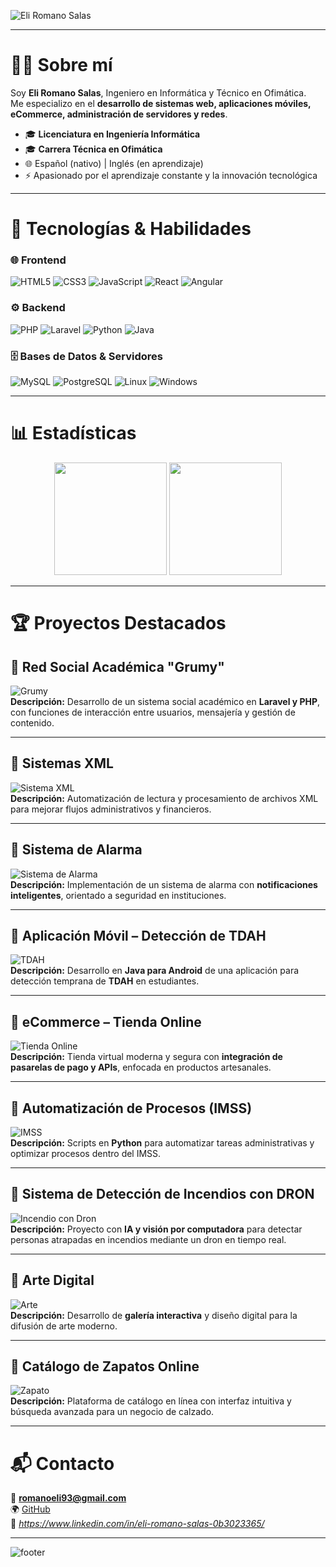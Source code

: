 <!-- Banner minimalista oscuro -->
![Eli Romano Salas](https://capsule-render.vercel.app/api?type=waving&color=0:0f2027,100:2c5364&height=200&section=header&text=Eli%20Romano%20Salas&fontSize=42&fontColor=ffffff&animation=fadeIn&fontAlignY=38&desc=Ingeniero%20Informático%20%7C%20Full%20Stack%20Developer&descSize=20&descAlignY=60)

---

# 👨‍💻 Sobre mí  

Soy **Eli Romano Salas**, Ingeniero en Informática y Técnico en Ofimática.  
Me especializo en el **desarrollo de sistemas web, aplicaciones móviles, eCommerce, administración de servidores y redes**.  

- 🎓 **Licenciatura en Ingeniería Informática**  
- 🎓 **Carrera Técnica en Ofimática**  
- 🌐 Español (nativo) | Inglés (en aprendizaje)  
- ⚡ Apasionado por el aprendizaje constante y la innovación tecnológica  

---

# 🚀 Tecnologías & Habilidades  

### 🌐 Frontend  
![HTML5](https://img.shields.io/badge/HTML5-1a1a1a?style=for-the-badge&logo=html5&logoColor=E34F26)
![CSS3](https://img.shields.io/badge/CSS3-1a1a1a?style=for-the-badge&logo=css3&logoColor=1572B6)
![JavaScript](https://img.shields.io/badge/JavaScript-1a1a1a?style=for-the-badge&logo=javascript&logoColor=F7DF1E)
![React](https://img.shields.io/badge/React-1a1a1a?style=for-the-badge&logo=react&logoColor=61DAFB)
![Angular](https://img.shields.io/badge/Angular-1a1a1a?style=for-the-badge&logo=angular&logoColor=DD0031)

### ⚙️ Backend  
![PHP](https://img.shields.io/badge/PHP-1a1a1a?style=for-the-badge&logo=php&logoColor=777BB4)
![Laravel](https://img.shields.io/badge/Laravel-1a1a1a?style=for-the-badge&logo=laravel&logoColor=FF2D20)
![Python](https://img.shields.io/badge/Python-1a1a1a?style=for-the-badge&logo=python&logoColor=3776AB)
![Java](https://img.shields.io/badge/Java-1a1a1a?style=for-the-badge&logo=java&logoColor=007396)

### 🗄️ Bases de Datos & Servidores  
![MySQL](https://img.shields.io/badge/MySQL-1a1a1a?style=for-the-badge&logo=mysql&logoColor=005C84)
![PostgreSQL](https://img.shields.io/badge/PostgreSQL-1a1a1a?style=for-the-badge&logo=postgresql&logoColor=316192)
![Linux](https://img.shields.io/badge/Linux-1a1a1a?style=for-the-badge&logo=linux&logoColor=FCC624)
![Windows](https://img.shields.io/badge/Windows-1a1a1a?style=for-the-badge&logo=windows&logoColor=0078D6)

---

# 📊 Estadísticas  

<p align="center">
  <img src="https://github-readme-stats.vercel.app/api?username=Eli676&show_icons=true&theme=github_dark&hide_border=true&count_private=true" height="180" />
  <img src="https://github-readme-stats.vercel.app/api/top-langs/?username=Eli676&layout=compact&theme=github_dark&hide_border=true" height="180" />
</p>

---

# 🏆 Proyectos Destacados  

## 🔹 Red Social Académica "Grumy"
![Grumy](https://raw.githubusercontent.com/USUARIO/REPOSITORIO/main/IMÁGENES/SEÑAS.jpeg)  
**Descripción:** Desarrollo de un sistema social académico en **Laravel y PHP**, con funciones de interacción entre usuarios, mensajería y gestión de contenido.

---

## 🔹 Sistemas XML
![Sistema XML](https://raw.githubusercontent.com/USUARIO/REPOSITORIO/main/IMÁGENES/XML.jpeg)  
**Descripción:** Automatización de lectura y procesamiento de archivos XML para mejorar flujos administrativos y financieros.

---

## 🔹 Sistema de Alarma
![Sistema de Alarma](https://raw.githubusercontent.com/ELI676/REPOSITORIO/main/IMÁGENES/ALARMA.jpeg)  
**Descripción:** Implementación de un sistema de alarma con **notificaciones inteligentes**, orientado a seguridad en instituciones.

---

## 🔹 Aplicación Móvil – Detección de TDAH
![TDAH](https://raw.githubusercontent.com/USUARIO/REPOSITORIO/main/IMÁGENES/TDA.jpeg)  
**Descripción:** Desarrollo en **Java para Android** de una aplicación para detección temprana de **TDAH** en estudiantes.

---

## 🔹 eCommerce – Tienda Online
![Tienda Online](https://raw.githubusercontent.com/USUARIO/REPOSITORIO/main/IMÁGENES/TIENDAZ.png)  
**Descripción:** Tienda virtual moderna y segura con **integración de pasarelas de pago y APIs**, enfocada en productos artesanales.

---

## 🔹 Automatización de Procesos (IMSS)
![IMSS](https://raw.githubusercontent.com/USUARIO/REPOSITORIO/main/IMÁGENES/IMSS.png)  
**Descripción:** Scripts en **Python** para automatizar tareas administrativas y optimizar procesos dentro del IMSS.

---

## 🔹 Sistema de Detección de Incendios con DRON
![Incendio con Dron](https://raw.githubusercontent.com/USUARIO/REPOSITORIO/main/IMÁGENES/INCENDIO.png)  
**Descripción:** Proyecto con **IA y visión por computadora** para detectar personas atrapadas en incendios mediante un dron en tiempo real.

---

## 🔹 Arte Digital
![Arte](https://raw.githubusercontent.com/USUARIO/REPOSITORIO/main/IMÁGENES/ARTE.png)  
**Descripción:** Desarrollo de **galería interactiva** y diseño digital para la difusión de arte moderno.

---

## 🔹 Catálogo de Zapatos Online
![Zapato](https://raw.githubusercontent.com/USUARIO/REPOSITORIO/main/IMÁGENES/ZAPATO.jpeg)  
**Descripción:** Plataforma de catálogo en línea con interfaz intuitiva y búsqueda avanzada para un negocio de calzado.

---

# 📬 Contacto  

📧 **romanoeli93@gmail.com**  
🌍 [GitHub](https://github.com/Eli676)  
💼 *https://www.linkedin.com/in/eli-romano-salas-0b3023365/*  

---

<!-- Footer profesional oscuro -->
![footer](https://capsule-render.vercel.app/api?type=waving&color=0:0f2027,100:2c5364&height=120&section=footer)
